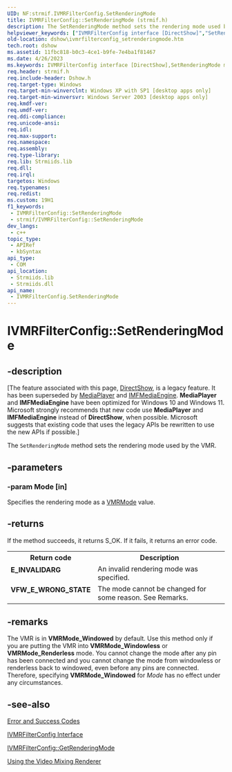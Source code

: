 ```yaml
---
UID: NF:strmif.IVMRFilterConfig.SetRenderingMode
title: IVMRFilterConfig::SetRenderingMode (strmif.h)
description: The SetRenderingMode method sets the rendering mode used by the VMR.
helpviewer_keywords: ["IVMRFilterConfig interface [DirectShow]","SetRenderingMode method","IVMRFilterConfig.SetRenderingMode","IVMRFilterConfig::SetRenderingMode","IVMRFilterConfigSetRenderingMode","SetRenderingMode","SetRenderingMode method [DirectShow]","SetRenderingMode method [DirectShow]","IVMRFilterConfig interface","dshow.ivmrfilterconfig_setrenderingmode","strmif/IVMRFilterConfig::SetRenderingMode"]
old-location: dshow\ivmrfilterconfig_setrenderingmode.htm
tech.root: dshow
ms.assetid: 11fbc818-b0c3-4ce1-b9fe-7e4ba1f81467
ms.date: 4/26/2023
ms.keywords: IVMRFilterConfig interface [DirectShow],SetRenderingMode method, IVMRFilterConfig.SetRenderingMode, IVMRFilterConfig::SetRenderingMode, IVMRFilterConfigSetRenderingMode, SetRenderingMode, SetRenderingMode method [DirectShow], SetRenderingMode method [DirectShow],IVMRFilterConfig interface, dshow.ivmrfilterconfig_setrenderingmode, strmif/IVMRFilterConfig::SetRenderingMode
req.header: strmif.h
req.include-header: Dshow.h
req.target-type: Windows
req.target-min-winverclnt: Windows XP with SP1 [desktop apps only]
req.target-min-winversvr: Windows Server 2003 [desktop apps only]
req.kmdf-ver: 
req.umdf-ver: 
req.ddi-compliance: 
req.unicode-ansi: 
req.idl: 
req.max-support: 
req.namespace: 
req.assembly: 
req.type-library: 
req.lib: Strmiids.lib
req.dll: 
req.irql: 
targetos: Windows
req.typenames: 
req.redist: 
ms.custom: 19H1
f1_keywords:
 - IVMRFilterConfig::SetRenderingMode
 - strmif/IVMRFilterConfig::SetRenderingMode
dev_langs:
 - c++
topic_type:
 - APIRef
 - kbSyntax
api_type:
 - COM
api_location:
 - Strmiids.lib
 - Strmiids.dll
api_name:
 - IVMRFilterConfig.SetRenderingMode
---
```


# IVMRFilterConfig::SetRenderingMode


## -description

\[The feature associated with this page, [DirectShow](/windows/win32/directshow/directshow), is a legacy feature. It has been superseded by [MediaPlayer](/uwp/api/Windows.Media.Playback.MediaPlayer) and [IMFMediaEngine](/windows/win32/api/mfmediaengine/nn-mfmediaengine-imfmediaengine). **MediaPlayer** and **IMFMediaEngine** have been optimized for Windows 10 and Windows 11. Microsoft strongly recommends that new code use **MediaPlayer** and **IMFMediaEngine** instead of **DirectShow**, when possible. Microsoft suggests that existing code that uses the legacy APIs be rewritten to use the new APIs if possible.\]

The <code>SetRenderingMode</code> method sets the rendering mode used by the VMR.

## -parameters

### -param Mode [in]

Specifies the rendering mode as a <a href="/windows/desktop/api/strmif/ne-strmif-vmrmode">VMRMode</a> value.

## -returns

If the method succeeds, it returns S_OK. If it fails, it returns an error code.

<table>
<tr>
<th>Return code</th>
<th>Description</th>
</tr>
<tr>
<td width="40%">
<dl>
<dt><b>E_INVALIDARG</b></dt>
</dl>
</td>
<td width="60%">
An invalid rendering mode was specified.

</td>
</tr>
<tr>
<td width="40%">
<dl>
<dt><b>VFW_E_WRONG_STATE</b></dt>
</dl>
</td>
<td width="60%">
The mode cannot be changed for some reason. See Remarks.

</td>
</tr>
</table>

## -remarks

The VMR is in <b>VMRMode_Windowed</b> by default. Use this method only if you are putting the VMR into <b>VMRMode_Windowless</b> or <b>VMRMode_Renderless</b> mode. You cannot change the mode after any pin has been connected and you cannot change the mode from windowless or renderless back to windowed, even before any pins are connected. Therefore, specifying <b>VMRMode_Windowed</b> for <i>Mode</i> has no effect under any circumstances.

## -see-also

<a href="/windows/desktop/DirectShow/error-and-success-codes">Error and Success Codes</a>



<a href="/windows/desktop/api/strmif/nn-strmif-ivmrfilterconfig">IVMRFilterConfig Interface</a>



<a href="/windows/desktop/api/strmif/nf-strmif-ivmrfilterconfig-getrenderingmode">IVMRFilterConfig::GetRenderingMode</a>



<a href="/windows/desktop/DirectShow/using-the-video-mixing-renderer">Using the Video Mixing Renderer</a>